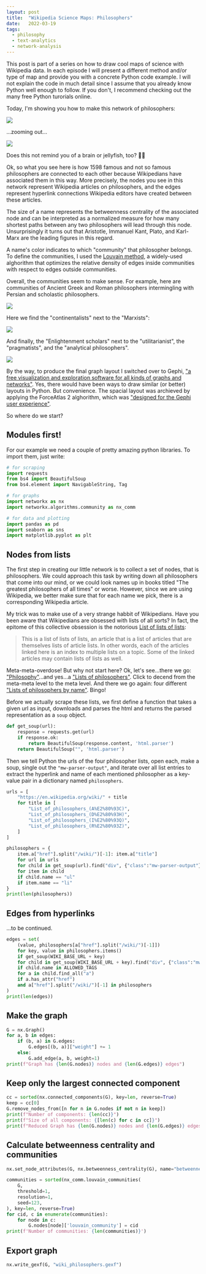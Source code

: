 ```yaml
---
layout: post
title:  "Wikipedia Science Maps: Philosophers"
date:   2022-03-19
tags:
  - philosophy
  - text-analytics
  - network-analysis
---
```


This post is part of a series on how to draw cool maps of science with Wikipedia data. In each episode I will present a different method and/or type of map and provide you with a concrete Python code example. I will not explain the code in much detail since I assume that you already know Python well enough to follow. If you don't, I recommend checking out the many free Python turorials online.

Today, I'm showing you how to make this network of philosophers:

<img src="/img/wiki-philosophers/all_zoom.png"/>

...zooming out...


<img src="/img/wiki-philosophers/all.png"/>


Does this not remind you of a brain or jellyfish, too? 🧠🎊 

Ok, so what you see here is how 1598 famous and not so famous philosophers are connected to each other because Wikipedians have associated them in this way. More precisely, the nodes you see in this network represent Wikipedia articles on philosophers, and the edges represent hyperlink connections Wikipedia editors have created between these articles.

The size of a name represents the betweenness centrality of the associated node and can be interpreted as a normalized measure for how many shortest paths between any two philosophers will lead through this node. Unsurprisingly it turns out that Aristotle, Immanuel Kant, Plato, and Karl-Marx are the leading figures in this regard.

A name's color indicates to which "community" that philosopher belongs. To define the communities, I used the [Louvain method](https://en.wikipedia.org/wiki/Louvain_method), a widely-used alghorithm that optimizes the relative density of edges inside communities with respect to edges outside communities. 

Overall, the communities seem to make sense. For example, here are communities of Ancient Greek and Roman philosophers intermingling with Persian and scholastic philosophers.

<img src="/img/wiki-philosophers/ancients.png" />

Here we find the "continentalists" next to the "Marxists":

<img src="/img/wiki-philosophers/continentalists.png" />

And finally, the "Enlightenment scholars" next to the "utilitarianist", the "pragmatists", and the "analytical philosophers".

<img src="/img/wiki-philosophers/analyticals.png" />

By the way, to produce the final graph layout I switched over to Gephi, ["a free visualization and exploration software for all kinds of graphs and networks"](https://gephi.org/). Yes, there would have been ways to draw similar (or better) layouts in Python. But convenience. The spacial layout was archieved by applying the ForceAtlas 2 alghorithm, which was ["designed for the Gephi user experience"](https://journals.plos.org/plosone/article?id=10.1371/journal.pone.0098679).


So where do we start?


## Modules first!

For our example we need a couple of pretty amazing python libraries. To import them, just write: 

```python
# for scraping
import requests
from bs4 import BeautifulSoup
from bs4.element import NavigableString, Tag

# for graphs
import networkx as nx
import networkx.algorithms.community as nx_comm

# for data and plotting
import pandas as pd
import seaborn as sns
import matplotlib.pyplot as plt
```


## Nodes from lists

The first step in creating our little network is to collect a set of nodes, that is philosophers. We could approach this task by writing down all philosophers that come into our mind, or we could look names up in books titled "The greatest philosophers of all times" or worse. However, since we are using Wikipedia, we better make sure that for each name we pick, there is a corresponding Wikipedia article. 

My trick was to make use of a very strange habbit of Wikipedians. Have you been aware that Wikipedians are obsessed with lists of all sorts? In fact, the epitome of this collective obsession is the notorious [List of lists of lists](https://en.wikipedia.org/wiki/List_of_lists_of_lists): 

> This is a list of lists of lists, an article that is a list of articles that are themselves lists of article lists. In other words, each of the articles linked here is an index to multiple lists on a topic. Some of the linked articles may contain lists of lists as well.

Meta-meta-overdose! But why not start here? Ok, let's see...there we go: ["Philosophy"](https://en.wikipedia.org/wiki/List_of_lists_of_lists#Philosophy)...and yes...a ["Lists of philosophers"](https://en.wikipedia.org/wiki/Lists_of_philosophers). Click to decend from the meta-meta level to the meta level. And there we go again: 
four different ["Lists of philosophers by name"](https://en.wikipedia.org/wiki/Lists_of_philosophers#Lists_of_philosophers_by_name). Bingo!


Before we actually scrape these lists, we first define a function that takes a given url as input, downloads and parses the html and returns the parsed representation as a `soup` object.


```python
def get_soup(url):
    response = requests.get(url)
    if response.ok:
        return BeautifulSoup(response.content, 'html.parser')
    return BeautifulSoup("", 'html.parser')
```

Then we tell Python the urls of the four philosopher lists, open each, make a soup, single out the `"mw-parser-output"`, and iterate over all list entries to extract the hyperlink and name of each mentioned philosopher as a key-value pair in a dictionary named `philosophers`.

```python
urls = [
    "https://en.wikipedia.org/wiki/" + title
    for title in [
        "List_of_philosophers_(A%E2%80%93C)",
        "List_of_philosophers_(D%E2%80%93H)",
        "List_of_philosophers_(I%E2%80%93Q)",
        "List_of_philosophers_(R%E2%80%93Z)",
    ]
]

philosophers = {
    item.a["href"].split("/wiki/")[-1]: item.a["title"]
    for url in urls
    for child in get_soup(url).find("div", {"class":"mw-parser-output"}).contents
    for item in child 
    if child.name == "ul"
    if item.name == "li"
}
print(len(philosophers))
```

## Edges from hyperlinks

...to be continued.

```python
edges = set(
    (value, philosophers[a["href"].split("/wiki/")[-1]])
    for key, value in philosophers.items()
    if get_soup(WIKI_BASE_URL + key)
    for child in get_soup(WIKI_BASE_URL + key).find("div", {"class":"mw-parser-output"}).contents
    if child.name in ALLOWED_TAGS
    for a in child.find_all("a")
    if a.has_attr("href")
    and a["href"].split("/wiki/")[-1] in philosophers
)
print(len(edges))
```

## Make the graph
```python
G = nx.Graph()
for a, b in edges:
    if (b, a) in G.edges:
        G.edges[(b, a)]["weight"] += 1
    else:
        G.add_edge(a, b, weight=1)
print(f"Graph has {len(G.nodes)} nodes and {len(G.edges)} edges")
```


## Keep only the largest connected component

```python
cc = sorted(nx.connected_components(G), key=len, reverse=True)
keep = cc[0]
G.remove_nodes_from([n for n in G.nodes if not n in keep])
print(f"Number of components: {len(cc)}")
print(f"Size of all components: {[len(c) for c in cc]}")
print(f"Reduced Graph has {len(G.nodes)} nodes and {len(G.edges)} edges")
```

## Calculate betweenness centrality and communities

```python
nx.set_node_attributes(G, nx.betweenness_centrality(G), name="betweenness_centrality")
```

```python
communities = sorted(nx_comm.louvain_communities(
    G,  
    threshold=1,
    resolution=1,
    seed=123,
), key=len, reverse=True)
for cid, c in enumerate(communities):
    for node in c:
        G.nodes[node]['louvain_community'] = cid
print(f'Number of communities: {len(communities)}')
```

## Export graph

```python
nx.write_gexf(G, "wiki_philosophers.gexf")
```

